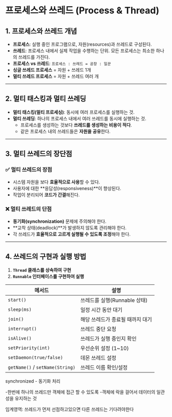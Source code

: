 # 프로세스와 쓰레드 (Process & Thread)

## 1. 프로세스와 쓰레드 개념

- **프로세스**: 실행 중인 프로그램으로, 자원(resources)과 쓰레드로 구성된다.
- **쓰레드**: 프로세스 내에서 실제 작업을 수행하는 단위. 모든 프로세스는 최소한 하나의 쓰레드를 가진다.
- **프로세스 vs 쓰레드**: `프로세스 : 쓰레드 = 공장 : 일꾼`
- **싱글 쓰레드 프로세스** = 자원 + 쓰레드 1개
- **멀티 쓰레드 프로세스** = 자원 + 쓰레드 여러 개

---

## 2. 멀티 태스킹과 멀티 쓰레딩

- **멀티 태스킹(멀티 프로세싱)**: 동시에 여러 프로세스를 실행하는 것.
- **멀티 쓰레딩**: 하나의 프로세스 내에서 여러 쓰레드를 동시에 실행하는 것.
    - 프로세스를 생성하는 것보다 **쓰레드를 생성하는 비용이 적다**.
    - 같은 프로세스 내의 쓰레드들은 **자원을 공유**한다.

---

## 3. 멀티 쓰레드의 장단점

### ✅ **멀티 쓰레드의 장점**
- 시스템 자원을 보다 **효율적으로 사용**할 수 있다.
- 사용자에 대한 **응답성(responsiveness)**이 향상된다.
- 작업이 분리되어 **코드가 간결**해진다.

### ❌ **멀티 쓰레드의 단점**
- **동기화(synchronization)** 문제에 주의해야 한다.
- **교착 상태(deadlock)**가 발생하지 않도록 관리해야 한다.
- 각 쓰레드가 **효율적으로 고르게 실행될 수 있도록 조정**해야 한다.

---

## 4. 쓰레드의 구현과 실행 방법

1. **`Thread` 클래스를 상속하여 구현**
2. **`Runnable` 인터페이스를 구현하여 실행**



| 메서드 | 설명 |
|--------|------|
| `start()` | 쓰레드를 실행(Runnable 상태) |
| `sleep(ms)` | 일정 시간 동안 대기 |
| `join()` | 해당 쓰레드가 종료될 때까지 대기 |
| `interrupt()` | 쓰레드 중단 요청 |
| `isAlive()` | 쓰레드가 실행 중인지 확인 |
| `setPriority(int)` | 우선순위 설정 (1~10) |
| `setDaemon(true/false)` | 데몬 쓰레드 설정 |
| `getName()` / `setName(String)` | 쓰레드 이름 확인/설정 |




synchronized  - 동기화 처리 

-한번에 하나의 쓰레드만 객체에 접근 할 수 있도록
-객체에 락을 걸어서 데이터의 일관성을 유지하는 것

임계영역: 쓰레드가 먼저 선점하고있으면 다른 쓰레드는 기다려야한다
